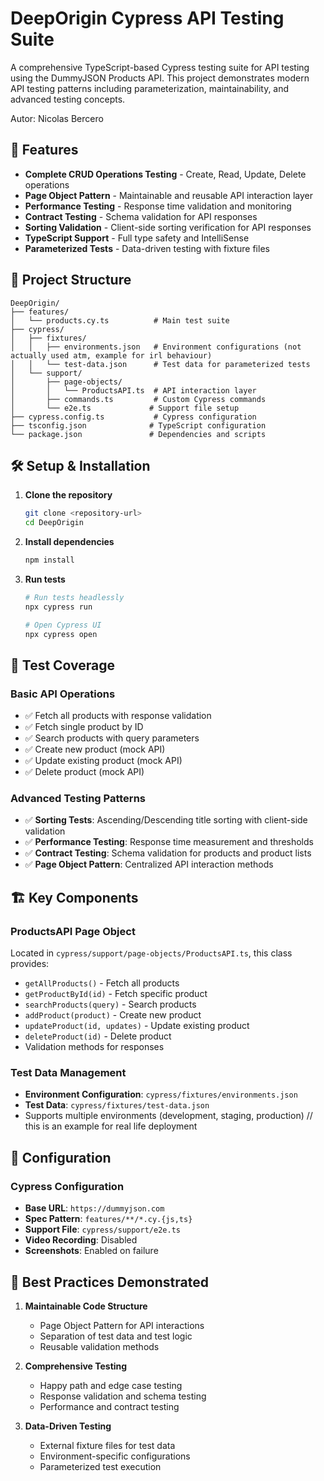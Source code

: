 # DeepOrigin Cypress API Testing Suite

A comprehensive TypeScript-based Cypress testing suite for API testing using the DummyJSON Products API. This project demonstrates modern API testing patterns including parameterization, maintainability, and advanced testing concepts.

Autor: Nicolas Bercero

## 🚀 Features

- **Complete CRUD Operations Testing** - Create, Read, Update, Delete operations
- **Page Object Pattern** - Maintainable and reusable API interaction layer
- **Performance Testing** - Response time validation and monitoring
- **Contract Testing** - Schema validation for API responses
- **Sorting Validation** - Client-side sorting verification for API responses
- **TypeScript Support** - Full type safety and IntelliSense
- **Parameterized Tests** - Data-driven testing with fixture files

## 📁 Project Structure

```
DeepOrigin/
├── features/
│   └── products.cy.ts          # Main test suite
├── cypress/
│   ├── fixtures/
│   │   ├── environments.json   # Environment configurations (not actually used atm, example for irl behaviour)
│   │   └── test-data.json      # Test data for parameterized tests
│   └── support/
│       ├── page-objects/
│       │   └── ProductsAPI.ts  # API interaction layer
│       ├── commands.ts         # Custom Cypress commands
│       └── e2e.ts             # Support file setup
├── cypress.config.ts           # Cypress configuration
├── tsconfig.json              # TypeScript configuration
└── package.json               # Dependencies and scripts
```

## 🛠️ Setup & Installation

1. **Clone the repository**
   ```bash
   git clone <repository-url>
   cd DeepOrigin
   ```

2. **Install dependencies**
   ```bash
   npm install
   ```

3. **Run tests**
   ```bash
   # Run tests headlessly
   npx cypress run

   # Open Cypress UI
   npx cypress open
   ```

## 🧪 Test Coverage

### Basic API Operations
- ✅ Fetch all products with response validation
- ✅ Fetch single product by ID
- ✅ Search products with query parameters
- ✅ Create new product (mock API)
- ✅ Update existing product (mock API)
- ✅ Delete product (mock API)

### Advanced Testing Patterns
- ✅ **Sorting Tests**: Ascending/Descending title sorting with client-side validation
- ✅ **Performance Testing**: Response time measurement and thresholds
- ✅ **Contract Testing**: Schema validation for products and product lists
- ✅ **Page Object Pattern**: Centralized API interaction methods

## 🏗️ Key Components

### ProductsAPI Page Object
Located in `cypress/support/page-objects/ProductsAPI.ts`, this class provides:
- `getAllProducts()` - Fetch all products
- `getProductById(id)` - Fetch specific product
- `searchProducts(query)` - Search products
- `addProduct(product)` - Create new product
- `updateProduct(id, updates)` - Update existing product
- `deleteProduct(id)` - Delete product
- Validation methods for responses

### Test Data Management
- **Environment Configuration**: `cypress/fixtures/environments.json`
- **Test Data**: `cypress/fixtures/test-data.json`
- Supports multiple environments (development, staging, production) // this is an example for real life deployment

## 🔧 Configuration

### Cypress Configuration
- **Base URL**: `https://dummyjson.com`
- **Spec Pattern**: `features/**/*.cy.{js,ts}`
- **Support File**: `cypress/support/e2e.ts`
- **Video Recording**: Disabled
- **Screenshots**: Enabled on failure

## 🎯 Best Practices Demonstrated

1. **Maintainable Code Structure**
   - Page Object Pattern for API interactions
   - Separation of test data and test logic
   - Reusable validation methods

2. **Comprehensive Testing**
   - Happy path and edge case testing
   - Response validation and schema testing
   - Performance and contract testing

4. **Data-Driven Testing**
   - External fixture files for test data
   - Environment-specific configurations
   - Parameterized test execution

